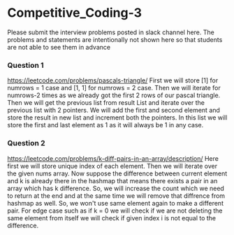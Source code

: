 # Competitive_Coding-3

Please submit the interview problems posted in slack channel here. The problems and statements are intentionally not shown here so that students are not able to see them in advance 


### Question 1 
https://leetcode.com/problems/pascals-triangle/
First we will store [1] for numrows = 1 case and [1, 1] for numrows = 2 case. Then we will iterate for numrows-2 times as we already got the first 2 rows of our pascal triangle. Then we will get the previous list from result List and iterate over the previous list with 2 pointers. We will add the first and second element and store the result in new list and increment both the pointers. In this list we will store the first and last element as 1 as it will always be 1 in any case.

### Question 2
https://leetcode.com/problems/k-diff-pairs-in-an-array/description/
Here first we will store unique index of each element. Then we will iterate over the given nums array. Now suppose the difference between current element and k is already there in the hashmap that means there exists a pair in an array which has k difference. So, we will increase the count which we need to return at the end and at the same time we will remove that diffrence from hashmap as well. So, we won't use same element again to make a different pair. For edge case such as if k = 0 we will check if we are not deleting the same element from itself we will check if given index i is not equal to the difference. 